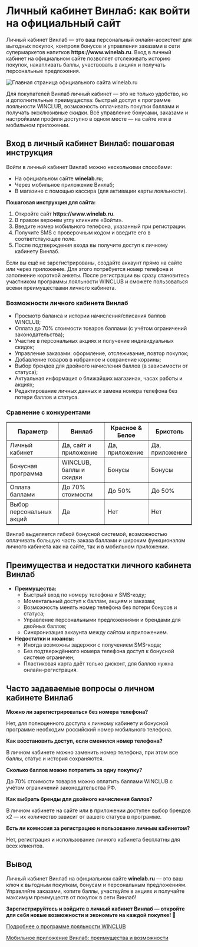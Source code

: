 <h1>Личный кабинет Винлаб: как войти на официальный сайт</h1> <p>Личный кабинет Винлаб — это ваш персональный онлайн-ассистент для выгодных покупок, контроля бонусов и управления заказами в сети супермаркетов напитков <b>https://www.winelab.ru</b>. Вход в личный кабинет на официальном сайте позволяет отслеживать историю покупок, накапливать баллы, участвовать в акциях и получать персональные предложения.</p> <p></p><img src="https://github.com/user-attachments/assets/d08beecc-df45-4bc2-848e-9652769d1d32" alt="Главная страница официального сайта winelab.ru" /> <p>Для покупателей Винлаб личный кабинет — это не только удобство, но и дополнительные преимущества: быстрый доступ к программе лояльности WINCLUB, возможность оплачивать покупки баллами и получать эксклюзивные скидки. Всё управление бонусами, заказами и настройками профиля доступно в одном месте — на сайте или в мобильном приложении.</p> <h2>Вход в личный кабинет Винлаб: пошаговая инструкция</h2> <p>Войти в личный кабинет Винлаб можно несколькими способами:</p> <ul> <li>На официальном сайте <b>winelab.ru</b>;</li> <li>Через мобильное приложение Винлаб;</li> <li>В магазине с помощью кассира (для активации карты лояльности).</li> </ul> <p><b>Пошаговая инструкция для сайта:</b></p> <ol> <li>Откройте сайт <b>https://www.winelab.ru</b>.</li> <li>В правом верхнем углу кликните «Войти».</li> <li>Введите номер мобильного телефона, указанный при регистрации.</li> <li>Получите SMS с проверочным кодом и введите его в соответствующее поле.</li> <li>После подтверждения входа вы получите доступ к личному кабинету Винлаб.</li> </ol> <p>Если вы ещё не зарегистрированы, создайте аккаунт прямо на сайте или через приложение. Для этого потребуется номер телефона и заполнение короткой анкеты. После регистрации вы сразу становитесь участником программы лояльности WINCLUB и сможете пользоваться всеми преимуществами личного кабинета.</p> <h3>Возможности личного кабинета Винлаб</h3> <ul> <li>Просмотр баланса и истории начисления/списания баллов WINCLUB;</li> <li>Оплата до 70% стоимости товаров баллами (с учётом ограничений законодательства);</li> <li>Участие в персональных акциях и получение индивидуальных скидок;</li> <li>Управление заказами: оформление, отслеживание, повтор покупок;</li> <li>Добавление товаров в избранное и сохранение корзины;</li> <li>Выбор брендов для двойного начисления баллов (в зависимости от статуса);</li> <li>Актуальная информация о ближайших магазинах, часах работы и акциях;</li> <li>Редактирование личных данных и замена номера телефона без потери баллов и статуса.</li> </ul> <h3>Сравнение с конкурентами</h3> <table border="1" cellpadding="4" cellspacing="0"> <tr> <th>Параметр</th> <th>Винлаб</th> <th>Красное & Белое</th> <th>Бристоль</th> </tr> <tr> <td>Личный кабинет</td> <td>Да, сайт и приложение</td> <td>Да, приложение</td> <td>Да, приложение</td> </tr> <tr> <td>Бонусная программа</td> <td>WINCLUB, баллы и скидки</td> <td>Бонусы</td> <td>Бонусы</td> </tr> <tr> <td>Оплата баллами</td> <td>До 70% стоимости</td> <td>До 50%</td> <td>До 50%</td> </tr> <tr> <td>Выбор персональных акций</td> <td>Да</td> <td>Нет</td> <td>Нет</td> </tr> </table> <p>Винлаб выделяется гибкой бонусной системой, возможностью оплачивать большую часть заказа баллами и широким функционалом личного кабинета как на сайте, так и в мобильном приложении.</p> <h2>Преимущества и недостатки личного кабинета Винлаб</h2> <ul> <li><b>Преимущества:</b> <ul> <li>Быстрый вход по номеру телефона и SMS-коду;</li> <li>Моментальный доступ к баллам, акциям и заказам;</li> <li>Возможность менять номер телефона без потери бонусов и статуса;</li> <li>Управление персональными предложениями и брендами для двойных баллов;</li> <li>Синхронизация аккаунта между сайтом и приложением.</li> </ul> </li> <li><b>Недостатки и нюансы:</b> <ul> <li>Иногда возможны задержки с получением SMS-кода;</li> <li>Без подтверждённого номера телефона доступ к бонусной системе ограничен;</li> <li>Пластиковая карта даёт только дисконт, для баллов нужна онлайн-регистрация.</li> </ul> </li> </ul> <h2>Часто задаваемые вопросы о личном кабинете Винлаб</h2>
<b>Можно ли зарегистрироваться без номера телефона?</b>

<p>Нет, для полноценного доступа к личному кабинету и бонусной программе необходим российский номер мобильного телефона.</p>
<b>Как восстановить доступ, если сменился номер телефона?</b>

<p>В личном кабинете можно заменить номер телефона, при этом все баллы, статус и история сохраняются.</p>
<b>Сколько баллов можно потратить за одну покупку?</b>

<p>До 70% стоимости товаров можно оплатить баллами WINCLUB с учётом ограничений законодательства РФ.</p>
<b>Как выбрать бренды для двойного начисления баллов?</b>

<p>В личном кабинете на сайте или в приложении доступен выбор брендов х2 — их количество зависит от вашего статуса в программе.</p>
<b>Есть ли комиссия за регистрацию и пользование личным кабинетом?</b>

<p>Нет, регистрация и использование личного кабинета бесплатны для всех клиентов.</p> <h2>Вывод</h2> <p>Личный кабинет Винлаб на официальном сайте <b>winelab.ru</b> — это ваш ключ к выгодным покупкам, бонусам и персональным предложениям. Управляйте заказами, копите баллы, участвуйте в акциях и получайте максимум преимуществ от покупок в сети Винлаб!</p> <p><b>Зарегистрируйтесь и войдите в личный кабинет Винлаб — откройте для себя новые возможности и экономьте на каждой покупке! 🥂</b></p> <p><a href="/loyalty">Подробнее о программе лояльности WINCLUB</a></p> <p><a href="/app">Мобильное приложение Винлаб: преимущества и возможности</a></p>
